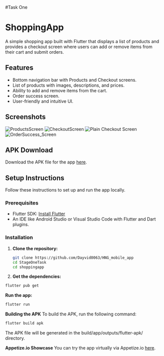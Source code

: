 
#Task One
# ShoppingApp

A simple shopping app built with Flutter that displays a list of products and provides a checkout screen where users can add or remove items from their cart and submit orders.

## Features

- Bottom navigation bar with Products and Checkout screens.
- List of products with images, descriptions, and prices.
- Ability to add and remove items from the cart.
- Order success screen.
- User-friendly and intuitive UI.

## Screenshots

![ProductsScreen]()
![CheckoutScreen]()
![Plain Checkout Screen]()
![OrderSuccess_Screen]()

## APK Download

Download the APK file for the app [here]().

## Setup Instructions

Follow these instructions to set up and run the app locally.

### Prerequisites

- Flutter SDK: [Install Flutter](https://flutter.dev/docs/get-started/install)
- An IDE like Android Studio or Visual Studio Code with Flutter and Dart plugins.

### Installation

1. **Clone the repository:**

   ```bash
   git clone https://github.com/Dayvid0063/HNG_mobile_app
   cd StageOneTask
   cd shoppingapp
   ```
   
2. **Get the dependencies:**

```bash
flutter pub get
```

**Run the app:**

```bash
flutter run
```

**Building the APK**
To build the APK, run the following command:

```bash
flutter build apk
```

The APK file will be generated in the build/app/outputs/flutter-apk/ directory.

**Appetize.io Showcase**
You can try the app virtually via Appetize.io [here]().
